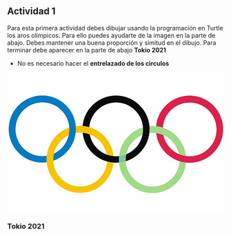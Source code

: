 ## Actividad 1 
Para esta primera actividad debes dibujar usando la programación en Turtle los aros olimpicos. Para ello puedes ayudarte de la imagen en la parte de abajo.
Debes mantener una buena proporción y simitud en el dibujo. Para terminar debe aparecer en la parte de abajo **Tokio 2021**

* No es necesario hacer el **entrelazado de los circulos**

![](ArosOlimpicos.jpg)
### Tokio 2021

